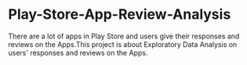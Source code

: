 # Play-Store-App-Review-Analysis
There are a lot of apps in Play Store and users give their responses and reviews on the Apps.This project is about Exploratory Data Analysis on users' responses and reviews on the Apps.
